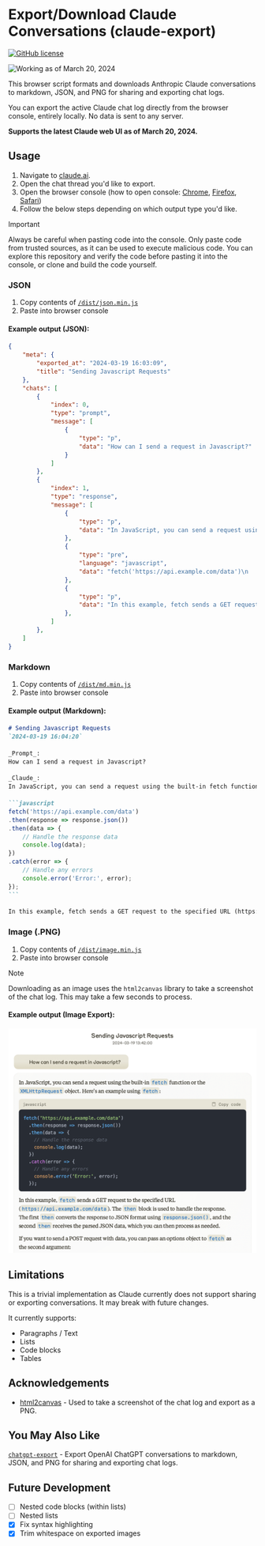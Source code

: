 # Export/Download Claude Conversations (claude-export)

[![GitHub license](https://img.shields.io/badge/license-MIT-green)](
    ./LICENSE
)

![Working as of March 20, 2024](https://img.shields.io/badge/working%20as%20of-%20march%2020,%202024-blue)

This browser script formats and downloads Anthropic Claude conversations to markdown, JSON, and PNG for sharing and exporting chat logs.

You can export the active Claude chat log directly from the browser console, entirely locally. No data is sent to any server.

**Supports the latest Claude web UI as of March 20, 2024.**

## Usage

 1. Navigate to [claude.ai](https://claude.ai).
 2. Open the chat thread you'd like to export.
 3. Open the browser console (how to open console: [Chrome](https://developer.chrome.com/docs/devtools/open), [Firefox](https://firefox-source-docs.mozilla.org/devtools-user/), [Safari](https://developer.apple.com/library/archive/documentation/NetworkingInternetWeb/Conceptual/Web_Inspector_Tutorial/EnableWebInspector/EnableWebInspector.html))
 4. Follow the below steps depending on which output type you'd like.

> [!IMPORTANT]  
> Always be careful when pasting code into the console. Only paste code from trusted sources, as it can be used to execute malicious code.
> You can explore this repository and verify the code before pasting it into the console, or clone and build the code yourself.

### JSON

1. Copy contents of [`/dist/json.min.js`](./dist/json.min.js)
2. Paste into browser console

#### Example output (JSON):

```json
{
    "meta": {
        "exported_at": "2024-03-19 16:03:09",
        "title": "Sending Javascript Requests"
    },
    "chats": [
        {
            "index": 0,
            "type": "prompt",
            "message": [
                {
                    "type": "p",
                    "data": "How can I send a request in Javascript?"
                }
            ]
        },
        {
            "index": 1,
            "type": "response",
            "message": [
                {
                    "type": "p",
                    "data": "In JavaScript, you can send a request using the built-in fetch function or the XMLHttpRequest object. Here's an example using fetch:"
                },
                {
                    "type": "pre",
                    "language": "javascript",
                    "data": "fetch('https://api.example.com/data')\n  .then(response => response.json())\n  .then(data => {\n    // Handle the response data\n    console.log(data);\n  })\n  .catch(error => {\n    // Handle any errors\n    console.error('Error:', error);\n  });"
                },
                {
                    "type": "p",
                    "data": "In this example, fetch sends a GET request to the specified URL (https://api.example.com/data). The then block is used to handle the response. The first then converts the response to JSON format using response.json(), and the second then receives the parsed JSON data, which you can then process as needed."
                },
            ]
        },
    ]
}
```

### Markdown

1. Copy contents of [`/dist/md.min.js`](./dist/md.min.js)
2. Paste into browser console

#### Example output (Markdown):

````markdown
# Sending Javascript Requests
`2024-03-19 16:04:20`

_Prompt_:
How can I send a request in Javascript?

_Claude_:
In JavaScript, you can send a request using the built-in fetch function or the XMLHttpRequest object. Here's an example using fetch:

```javascript
fetch('https://api.example.com/data')
.then(response => response.json())
.then(data => {
    // Handle the response data
    console.log(data);
})
.catch(error => {
    // Handle any errors
    console.error('Error:', error);
});
```

In this example, fetch sends a GET request to the specified URL (https://api.example.com/data). The then block is used to handle the response. The first then converts the response to JSON format using response.json(), and the second then receives the parsed JSON data, which you can then process as needed.
````

### Image (.PNG)

1. Copy contents of [`/dist/image.min.js`](./dist/image.min.js)
2. Paste into browser console

> [!NOTE]  
> Downloading as an image uses the `html2canvas` library to take a screenshot of the chat log. This may take a few seconds to process.

#### Example output (Image Export):
![alt text](./public/claude-export-example.png "claude-export Example Output")

## Limitations

This is a trivial implementation as Claude currently does not support sharing or exporting conversations. It may break with future changes.

It currently supports:
- Paragraphs / Text
- Lists
- Code blocks
- Tables

## Acknowledgements

- [html2canvas](https://github.com/niklasvh/html2canvas) - Used to take a screenshot of the chat log and export as a PNG.

## You May Also Like

[`chatgpt-export`](https://github.com/ryanschiang/chatgpt-export) - Export OpenAI ChatGPT conversations to markdown, JSON, and PNG for sharing and exporting chat logs.

## Future Development

- [ ] Nested code blocks (within lists)
- [ ] Nested lists 
- [x] Fix syntax highlighting
- [x] Trim whitespace on exported images